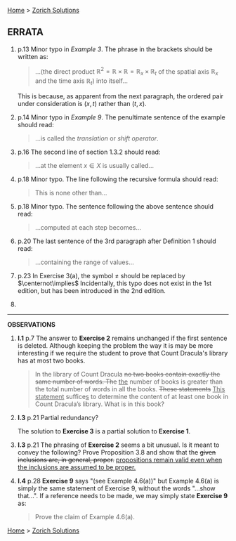 [Home](/index.html)  >  [Zorich Solutions](/vaz-ma/vaz-ma-solutions.html)



## ERRATA



1. p.13 Minor typo in *Example 3*. The phrase in the brackets should be written as:

   > ...(the direct product $\mathbb{R}^2 =\mathbb{R}\times \mathbb{R}=\mathbb{R}_x \times \mathbb{R}_t$ of the spatial axis $\mathbb{R}_x$ and the time axis $\mathbb{R}_t$) into itself... 

   This is because, as apparent from the next paragraph, the ordered pair under consideration is $(x, t)$ rather than $(t, x)$.

2. p.14 Minor typo in *Example 9*. The penultimate sentence of the example should read:

   > ...is called the *translation* or *shift operator*.

3. p.16 The second line of section 1.3.2 should read:

   > ...at the element $x \in X$ is usually called...

4. p.18 Minor typo. The line following the recursive formula should read:

   > This is none other than...

5. p.18 Minor typo. The sentence following the above sentence should read:

   > ...computed at each step becomes...

6. p.20 The last sentence of the 3rd paragraph after Definition 1 should read:

   > ...containing the range of values...

7. p.23 In Exercise 3(a), the symbol $\ne$ should be replaced by $\centernot\implies$ 
   Incidentally, this typo does not exist in the 1st edition, but has been introduced in the 2nd edition.

8. 






---



**OBSERVATIONS**

1. **I.1** p.7 
   The answer to **Exercise 2** remains unchanged if the first sentence is deleted. Although keeping the problem the way it is may be more interesting if we require the student to prove that Count Dracula's library has at most two books.

   > In the library of Count Dracula ~~no two books contain exactly the same number of words. The~~ <u>the</u> number of books is greater than the total number of words in all the books. ~~These statements~~ <u>This statement</u> suffice<u>s</u> to determine the content of at least one book in Count Dracula’s library. What is in this book?

2. **I.3** p.21 Partial redundancy?

   The solution to **Exercise 3**  is a partial solution to **Exercise 1**.

3. **I.3** p.21 The phrasing of **Exercise 2** seems a bit unusual. Is it meant to convey the following?
   Prove Proposition 3.8 and show that the ~~given inclusions are, in general, proper.~~ <u>propositions remain valid even when the inclusions are assumed to be proper.</u> 

4. **I.4** p.28 **Exercise 9** says "(see Example 4.6(a))" but Example 4.6(a) is simply the same statement of Exercise 9, without the words "...show that...". If a reference needs to be made, we may simply state **Exercise 9** as:

   > Prove the claim of Example 4.6(a).



[Home](/index.html)  >  [Zorich Solutions](/vaz-ma/vaz-ma-solutions.html)

